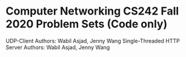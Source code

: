 # Computer Networking CS242 Fall 2020 Problem Sets (Code only)

UDP-Client Authors: Wabil Asjad, Jenny Wang
Single-Threaded HTTP Server Authors: Wabil Asjad, Jenny Wang

